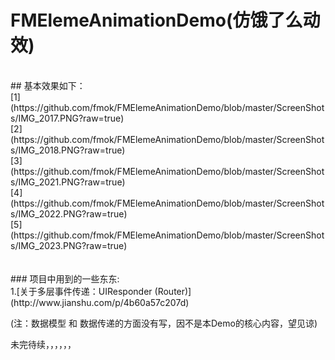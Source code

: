 # FMElemeAnimationDemo(仿饿了么动效)
<br>
## 基本效果如下：
<br>
[1](https://github.com/fmok/FMElemeAnimationDemo/blob/master/ScreenShots/IMG_2017.PNG?raw=true)<br>
[2](https://github.com/fmok/FMElemeAnimationDemo/blob/master/ScreenShots/IMG_2018.PNG?raw=true)<br>
[3](https://github.com/fmok/FMElemeAnimationDemo/blob/master/ScreenShots/IMG_2021.PNG?raw=true)<br>
[4](https://github.com/fmok/FMElemeAnimationDemo/blob/master/ScreenShots/IMG_2022.PNG?raw=true)<br>
[5](https://github.com/fmok/FMElemeAnimationDemo/blob/master/ScreenShots/IMG_2023.PNG?raw=true)<br>

<br>
<br>
### 项目中用到的一些东东: 
<br>
1.[关于多层事件传递：UIResponder (Router)](http://www.jianshu.com/p/4b60a57c207d) <br>

(注：数据模型 和 数据传递的方面没有写，因不是本Demo的核心内容，望见谅)<br>

未完待续，，，，，，
